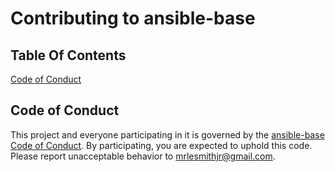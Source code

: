 # Contributing to ansible-base

## Table Of Contents

[Code of Conduct](#code-of-conduct)

## Code of Conduct

This project and everyone participating in it is governed by the [ansible-base Code of Conduct](CODE_OF_CONDUCT.md). By participating, you are expected to uphold this code. Please report unacceptable behavior to [mrlesmithjr@gmail.com](mailto:mrlesmithjr@gmail.com).
